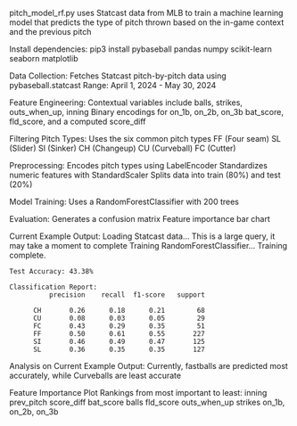 pitch_model_rf.py uses Statcast data from MLB to train a machine learning model that predicts the type of pitch thrown based on the in-game context and the previous pitch

Install dependencies:
    pip3 install pybaseball pandas numpy scikit-learn seaborn matplotlib

Data Collection:
    Fetches Statcast pitch-by-pitch data using pybaseball.statcast
    Range: April 1, 2024 - May 30, 2024

Feature Engineering:
    Contextual variables include
    balls, strikes, outs_when_up, inning
    Binary encodings for on_1b, on_2b, on_3b
    bat_score, fld_score, and a computed score_diff

Filtering Pitch Types:
    Uses the six common pitch types
    FF (Four seam)
    SL (Slider)
    SI (Sinker)
    CH (Changeup)
    CU (Curveball)
    FC (Cutter)

Preprocessing:
    Encodes pitch types using LabelEncoder
    Standardizes numeric features with StandardScaler
    Splits data into train (80%) and test (20%)

Model Training:
    Uses a RandomForestClassifier with 200 trees

Evaluation:
    Generates a confusion matrix
    Feature importance bar chart


Current Example Output:
    Loading Statcast data...
    This is a large query, it may take a moment to complete
    Training RandomForestClassifier...
    Training complete.

    Test Accuracy: 43.38%

    Classification Report:
              precision    recall  f1-score   support

          CH       0.26      0.18      0.21        68
          CU       0.08      0.03      0.05        29
          FC       0.43      0.29      0.35        51
          FF       0.50      0.61      0.55       227
          SI       0.46      0.49      0.47       125
          SL       0.36      0.35      0.35       127


Analysis on Current Example Output:
    Currently, fastballs are predicted most accurately, while Curveballs are least accurate
    


Feature Importance Plot Rankings from most important to least:
    inning
    prev_pitch
    score_diff
    bat_score
    balls
    fld_score
    outs_when_up
    strikes
    on_1b, on_2b, on_3b 


